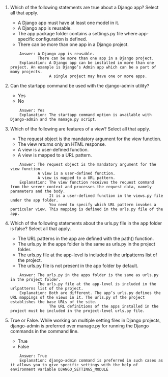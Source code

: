 1. Which of the following statements are true about a Django app? Select all that apply. 
    - A Django app must have at least one model in it.
    - A Django app is reusable.
    - The app package folder contains a settings.py file where app-specific configuration is defined.
    - There can be more than one app in a Django project.

    ```
        Answer: A Django app is reusable.
                There can be more than one app in a Django project.
        Explanation: A Django app can be installed in more than one project. An example is Django’s Admin app which can be a part of many projects. 
                     A single project may have one or more apps.
    ```

2. Can the startapp command be used with the django-admin utility?
    - Yes
    - No

    ```
        Answer: Yes
        Explanation: The startapp command option is available with Django-admin and the manage.py script.

3. Which of the following are features of a view? Select all that apply.
    - The request object is the mandatory argument for the view function.
    - The view returns only an HTML response.
    - A view is a user-defined function.
    - A view is mapped to a URL pattern.

    ```
        Answer: The request object is the mandatory argument for the view function.
                A view is a user-defined function.
                A view is mapped to a URL pattern.
        Explanation: The view function receives the request command from the server context and processes the request data, namely parameters and the body.
                     It is a user-defined function in the views.py file under the app folder.
                     You need to specify which URL pattern invokes a particular view. This mapping is defined in the urls.py file of the app.
    ```

4. Which of the following statements about the urls.py  file in the app folder is false? Select all that apply.
    - The URL patterns in the app are defined with the path() function.
    - The urls.py in the apps folder is the same as urls.py in the project folder.
    - The urls.py file at the app-level is included in the urlpatterns list of the project.   
    - The urls.py file is not present in the app folder by default.

    ```
        Answer: The urls.py in the apps folder is the same as urls.py in the project folder.
                The urls.py file at the app-level is included in the urlpatterns list of the project.
        Explanation: Both are different. The app’s urls.py defines the URL mappings of the views in it. The urls.py of the project establishes the base URLs of the site.
                     The URL definitions of the apps installed in the project must be included in the project-level urls.py file.
    ```

5. True or False. While working on multiple setting files in Django projects, django-admin is preferred over manage.py for running the Django commands in the command line.  
    - True
    - False


    ```
        Answer: True
        Explanation: django-admin command is preferred in such cases as it allows you to give specific settings with the help of environment variable DJANGO_SETTINGS_MODULE
    ```